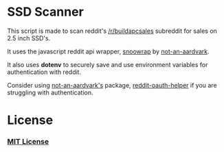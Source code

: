 # SSD Scanner

This script is made to scan reddit's [/r/buildapcsales](reddit.com/r/buildapcsales "/r/buildapcsales") subreddit for sales on 2.5 inch SSD's.

It uses the javascript reddit api wrapper, [snoowrap](https://github.com/not-an-aardvark/snoowrap "snoowrap") by [not-an-aardvark](https://github.com/not-an-aardvark "not-an-aardvark").

It also uses __dotenv__ to securely save and use environment variables for authentication with reddit.

Consider using [not-an-aardvark's](https://github.com/not-an-aardvark "not-an-aardvark") package, [reddit-oauth-helper](https://github.com/not-an-aardvark/reddit-oauth-helper "reddit-oauth-helper") if you are struggling with authentication.

# License

### [MIT License](https://github.com/JakeWags/SSDscanner/blob/master/LICENSE "MIT License")

